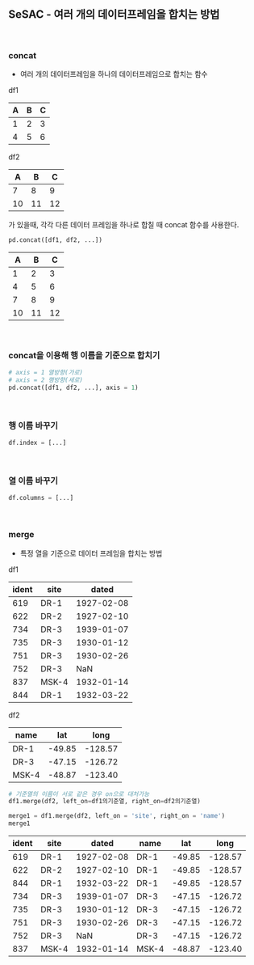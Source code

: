## SeSAC - 여러 개의 데이터프레임을 합치는 방법

<br>

### concat

- 여러 개의 데이터프레임을 하나의 데이터프레임으로 합치는 함수

df1

| A | B | C |
| --- | --- | --- |
| 1 | 2 | 3 |
| 4 | 5 | 6 |

df2

| A | B | C |
| --- | --- | --- |
| 7 | 8 | 9 |
| 10 | 11 | 12 |

가 있을때, 각각 다른 데이터 프레임을 하나로 합칠 때 concat 함수를 사용한다.

```python
pd.concat([df1, df2, ...])
```

| A | B | C |
| --- | --- | --- |
| 1 | 2 | 3 |
| 4 | 5 | 6 |
| 7 | 8 | 9 |
| 10 | 11 | 12 |

<br>

### concat을 이용해 행 이름을 기준으로 합치기

```python
# axis = 1 열방향(가로)
# axis = 2 행방향(세로)
pd.concat([df1, df2, ...], axis = 1)
```

<br>

### 행 이름 바꾸기

```python
df.index = [...]
```

<br>

### 열 이름 바꾸기

```python
df.columns = [...]
```

<br>

### merge

- 특정 열을 기준으로 데이터 프레임을 합치는 방법

df1

| ident | site | dated |
| --- | --- | --- |
| 619 | DR-1 | 1927-02-08 |
| 622 | DR-2 | 1927-02-10 |
| 734 | DR-3 | 1939-01-07 |
| 735 | DR-3 | 1930-01-12 |
| 751 | DR-3 | 1930-02-26 |
| 752 | DR-3 | NaN |
| 837 | MSK-4 | 1932-01-14 |
| 844 | DR-1 | 1932-03-22 |

df2

| name | lat | long |
| --- | --- | --- |
| DR-1 | -49.85 | -128.57 |
| DR-3 | -47.15 | -126.72 |
| MSK-4 | -48.87 | -123.40 |

```python
# 기준열의 이름이 서로 같은 경우 on으로 대처가능
df1.merge(df2, left_on=df1의기준열, right_on=df2의기준열)

merge1 = df1.merge(df2, left_on = 'site', right_on = 'name')
merge1
```

| ident | site | dated | name | lat | long |
| --- | --- | --- | --- | --- | --- |
| 619 | DR-1 | 1927-02-08 | DR-1 | -49.85 | -128.57 |
| 622 | DR-2 | 1927-02-10 | DR-1 | -49.85 | -128.57 |
| 844 | DR-1 | 1932-03-22 | DR-1 | -49.85 | -128.57 |
| 734 | DR-3 | 1939-01-07 | DR-3 | -47.15 | -126.72 |
| 735 | DR-3 | 1930-01-12 | DR-3 | -47.15 | -126.72 |
| 751 | DR-3 | 1930-02-26 | DR-3 | -47.15 | -126.72 |
| 752 | DR-3 | NaN | DR-3 | -47.15 | -126.72 |
| 837 | MSK-4 | 1932-01-14 | MSK-4 | -48.87 | -123.40 |